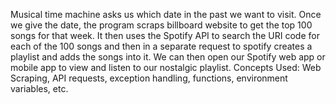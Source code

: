 Musical time machine asks us which date in the past we want to visit. Once we give the date, the program scraps billboard website to get the top 100 songs for that week.
It then uses the Spotify API to search the URI code for each of the 100 songs and then in a separate request to spotify creates a playlist and adds the songs into it.
We can then open our Spotify web app or mobile app to view and listen to our nostalgic playlist.
Concepts Used: Web Scraping, API requests, exception handling, functions, environment variables, etc.
